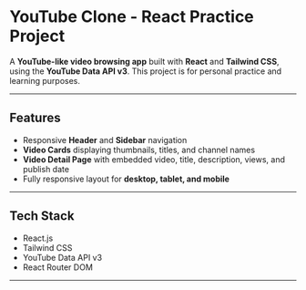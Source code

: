 # YouTube Clone - React Practice Project

A **YouTube-like video browsing app** built with **React** and **Tailwind CSS**, using the **YouTube Data API v3**. This project is for personal practice and learning purposes.

---

## Features

- Responsive **Header** and **Sidebar** navigation  
- **Video Cards** displaying thumbnails, titles, and channel names  
- **Video Detail Page** with embedded video, title, description, views, and publish date  
- Fully responsive layout for **desktop, tablet, and mobile**

---

## Tech Stack

- React.js  
- Tailwind CSS  
- YouTube Data API v3  
- React Router DOM  

---
